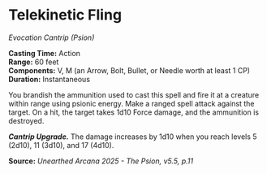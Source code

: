 # Telekinetic Fling
*Evocation Cantrip (Psion)*

**Casting Time:** Action  
**Range:** 60 feet  
**Components:** V, M (an Arrow, Bolt, Bullet, or Needle worth at least 1 CP)  
**Duration:** Instantaneous  

You brandish the ammunition used to cast this spell and fire it at a creature within range using psionic energy. Make a ranged spell attack against the target. On a hit, the target takes 1d10 Force damage, and the ammunition is destroyed.

***Cantrip Upgrade.*** The damage increases by 1d10 when you reach levels 5 (2d10), 11 (3d10), and 17 (4d10).

**Source:** *Unearthed Arcana 2025 - The Psion, v5.5, p.11*